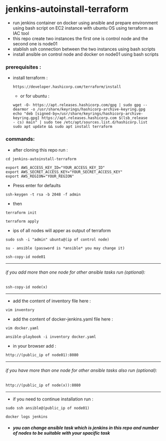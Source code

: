 # jenkins-autoinstall-terraform
- run jenkins container on docker using ansible and prepare environment using bash script on EC2 instance with ubuntu OS using terraform as IAC tool
- this repo create two instances the first one is control node and the second one is node01
- stablish ssh connection between the two instances using bash scripts
- install ansible on control node and docker on node01 using bash scripts
  
### prerequisites :

- install terraform :
  ```
  https://developer.hashicorp.com/terraform/install
  ```
  - or for ubuntu :
    
  ```
  wget -O- https://apt.releases.hashicorp.com/gpg | sudo gpg --dearmor -o /usr/share/keyrings/hashicorp-archive-keyring.gpg
  echo "deb [signed-by=/usr/share/keyrings/hashicorp-archive-keyring.gpg] https://apt.releases.hashicorp.com $(lsb_release 
  - cs) main" | sudo tee /etc/apt/sources.list.d/hashicorp.list
  sudo apt update && sudo apt install terraform
  ```
### commands:
- after cloning this repo run :
```
cd jenkins-autoinstall-terraform
```
```
export AWS_ACCESS_KEY_ID="YOUR_ACCESS_KEY_ID"
export AWS_SECRET_ACCESS_KEY="YOUR_SECRET_ACCESS_KEY"
export AWS_REGION="YOUR_REGION"
```
- Press enter for defaults
```
ssh-keygen -t rsa -b 2048 -f admin
```
- then
```
terraform init
```
```
terraform apply
```
- ips of all nodes will apper as output of terraform 
```
sudo ssh -i "admin" ubuntu@(ip of control node)
```
```
su - ansible (password is *ansible* you may change it)
```
```
ssh-copy-id node01
```
--------------------------------------------------------------------------------
###### if you add more than one node for other ansible tasks run (optional):
```
ssh-copy-id node(x)
```
--------------------------------------------------------------------------------
- add the content of inventory file here :
```
vim inventory
```
- add the content of docker-jenkins.yaml file here :
```
vim docker.yaml
```
```
ansible-playbook -i inventory docker.yaml
```
- in your browser add :
```
http://(public_ip of node01):8080
```
---------------------------------------------------------------------------------------
###### if you have more than one node for other ansible tasks also run (optional): 
```
http://(public_ip of node(x)):8080
```
---------------------------------------------------------------------------------------
- if you need to continue installation run :
```
sudo ssh ansible@(public_ip of node01)
```
```
docker logs jenkins
```
- ##### you can change ansible task which is jenkins in this repo and number of nodes to be suitable with your spacific task 
